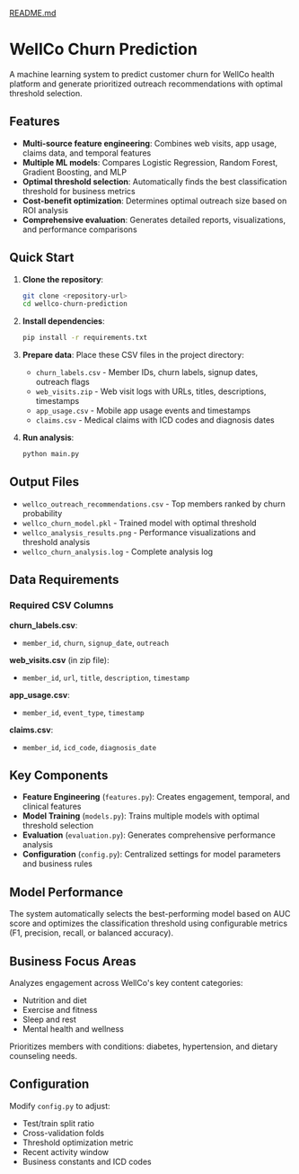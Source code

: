 [README.md](https://github.com/user-attachments/files/21835641/README.md)
# WellCo Churn Prediction

A machine learning system to predict customer churn for WellCo health platform and generate prioritized outreach recommendations with optimal threshold selection.

## Features

- **Multi-source feature engineering**: Combines web visits, app usage, claims data, and temporal features
- **Multiple ML models**: Compares Logistic Regression, Random Forest, Gradient Boosting, and MLP
- **Optimal threshold selection**: Automatically finds the best classification threshold for business metrics
- **Cost-benefit optimization**: Determines optimal outreach size based on ROI analysis
- **Comprehensive evaluation**: Generates detailed reports, visualizations, and performance comparisons

## Quick Start

1. **Clone the repository**:
   ```bash
   git clone <repository-url>
   cd wellco-churn-prediction
   ```

2. **Install dependencies**:
   ```bash
   pip install -r requirements.txt
   ```

3. **Prepare data**: Place these CSV files in the project directory:
   - `churn_labels.csv` - Member IDs, churn labels, signup dates, outreach flags
   - `web_visits.zip` - Web visit logs with URLs, titles, descriptions, timestamps
   - `app_usage.csv` - Mobile app usage events and timestamps
   - `claims.csv` - Medical claims with ICD codes and diagnosis dates

4. **Run analysis**:
   ```bash
   python main.py
   ```

## Output Files

- `wellco_outreach_recommendations.csv` - Top members ranked by churn probability
- `wellco_churn_model.pkl` - Trained model with optimal threshold
- `wellco_analysis_results.png` - Performance visualizations and threshold analysis
- `wellco_churn_analysis.log` - Complete analysis log

## Data Requirements

### Required CSV Columns

**churn_labels.csv**:
- `member_id`, `churn`, `signup_date`, `outreach`

**web_visits.csv** (in zip file):
- `member_id`, `url`, `title`, `description`, `timestamp`

**app_usage.csv**:
- `member_id`, `event_type`, `timestamp`

**claims.csv**:
- `member_id`, `icd_code`, `diagnosis_date`

## Key Components

- **Feature Engineering** (`features.py`): Creates engagement, temporal, and clinical features
- **Model Training** (`models.py`): Trains multiple models with optimal threshold selection
- **Evaluation** (`evaluation.py`): Generates comprehensive performance analysis
- **Configuration** (`config.py`): Centralized settings for model parameters and business rules

## Model Performance

The system automatically selects the best-performing model based on AUC score and optimizes the classification threshold using configurable metrics (F1, precision, recall, or balanced accuracy).

## Business Focus Areas

Analyzes engagement across WellCo's key content categories:
- Nutrition and diet
- Exercise and fitness
- Sleep and rest
- Mental health and wellness

Prioritizes members with conditions: diabetes, hypertension, and dietary counseling needs.

## Configuration

Modify `config.py` to adjust:
- Test/train split ratio
- Cross-validation folds
- Threshold optimization metric
- Recent activity window
- Business constants and ICD codes
